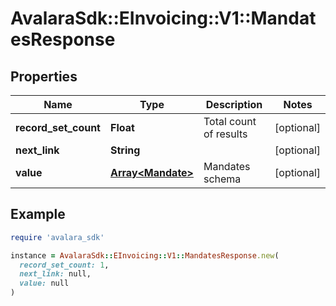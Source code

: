 # AvalaraSdk::EInvoicing::V1::MandatesResponse

## Properties

| Name | Type | Description | Notes |
| ---- | ---- | ----------- | ----- |
| **record_set_count** | **Float** | Total count of results | [optional] |
| **next_link** | **String** |  | [optional] |
| **value** | [**Array&lt;Mandate&gt;**](Mandate.md) | Mandates schema | [optional] |

## Example

```ruby
require 'avalara_sdk'

instance = AvalaraSdk::EInvoicing::V1::MandatesResponse.new(
  record_set_count: 1,
  next_link: null,
  value: null
)
```

